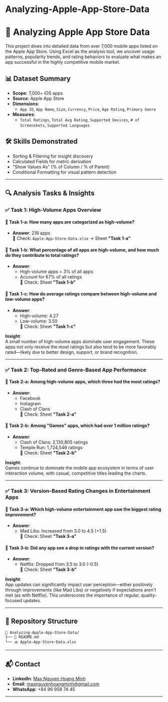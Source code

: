 # Analyzing-Apple-App-Store-Data

# 📱 Analyzing Apple App Store Data

This project dives into detailed data from over 7,000 mobile apps listed on the Apple App Store. Using Excel as the analysis tool, we uncover usage patterns, popularity trends, and rating behaviors to evaluate what makes an app successful in the highly competitive mobile market.

## 📊 Dataset Summary

- **Scope**: 7,000+ iOS apps  
- **Source**: Apple App Store  
- **Dimensions**:
  - `App ID`, `App Name`, `Size`, `Currency`, `Price`, `Age Rating`, `Primary Genre`  
- **Measures**:
  - `Total Ratings`, `Total Avg Rating`, `Supported Devices`, `# of Screenshots`, `Supported Languages`

## 🛠 Skills Demonstrated

- Sorting & Filtering for insight discovery  
- Calculated Fields for metric derivation  
- "Show Values As" (% of Column / % of Parent)  
- Conditional Formatting for visual pattern detection

---

## 🔍 Analysis Tasks & Insights

### ✅ Task 1: High-Volume Apps Overview

#### 📌 Task 1-a: How many apps are categorized as high-volume?
- **Answer**: 218 apps  
📄 Check: `Apple-App-Store-Data.xlsx` → Sheet **"Task 1-a"**

#### 📌 Task 1-b: What percentage of all apps are high-volume, and how much do they contribute to total ratings?
- **Answer**:  
  - High-volume apps = 3% of all apps  
  - Account for 67% of all ratings  
📄 Check: Sheet **"Task 1-b"**

#### 📌 Task 1-c: How do average ratings compare between high-volume and low-volume apps?
- **Answer**:  
  - High-volume: 4.27  
  - Low-volume: 3.50  
📄 Check: Sheet **"Task 1-c"**

**Insight**:  
A small number of high-volume apps dominate user engagement. These apps not only receive the most ratings but also tend to be more favorably rated—likely due to better design, support, or brand recognition.

---

### ✅ Task 2: Top-Rated and Genre-Based App Performance

#### 📌 Task 2-a: Among high-volume apps, which three had the most ratings?
- **Answer**:  
  - Facebook  
  - Instagram  
  - Clash of Clans  
📄 Check: Sheet **"Task 2-a"**

#### 📌 Task 2-b: Among "Games" apps, which had over 1 million ratings?
- **Answer**:  
  - Clash of Clans: 2,130,805 ratings  
  - Temple Run: 1,724,546 ratings  
📄 Check: Sheet **"Task 2-b"**

**Insight**:  
Games continue to dominate the mobile app ecosystem in terms of user interaction volume, with casual, competitive titles leading the charts.

---

### ✅ Task 3: Version-Based Rating Changes in Entertainment Apps

#### 📌 Task 3-a: Which high-volume entertainment app saw the biggest rating improvement?
- **Answer**:  
  - Mad Libs: Increased from 3.0 to 4.5 (+1.5)  
📄 Check: Sheet **"Task 3-a"**

#### 📌 Task 3-b: Did any app see a drop in ratings with the current version?
- **Answer**:  
  - Netflix: Dropped from 3.5 to 3.0 (-0.5)  
📄 Check: Sheet **"Task 3-b"**

**Insight**:  
App updates can significantly impact user perception—either positively through improvements (like Mad Libs) or negatively if expectations aren't met (as with Netflix). This underscores the importance of regular, quality-focused updates.

---

## 📂 Repository Structure

```plaintext
📁 Analyzing-Apple-App-Store-Data/
├── 📄 README.md
└── 📊 Apple-App-Store-Data.xlsx
````

---

## 📬 Contact

* **LinkedIn**: [Max Nguyen Hoang Minh](https://www.linkedin.com/in/max-nguyen-hoang-minh)
* **Email**: [maxnguyenhoangminh@gmail.com](mailto:maxnguyenhoangminh@gmail.com)
* **WhatsApp**: +84 96 958 74 45

---


